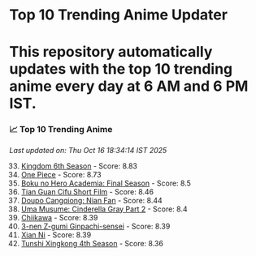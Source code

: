 # Top 10 Trending Anime Updater
# This repository automatically updates with the top 10 trending anime every day at 6 AM and 6 PM IST.

<!-- ANIME_LIST_START -->
### 📈 Top 10 Trending Anime

*Last updated on: Thu Oct 16 18:34:14 IST 2025*

33. [Kingdom 6th Season](https://myanimelist.net/anime/61517) - Score: 8.83
54. [One Piece](https://myanimelist.net/anime/21) - Score: 8.73
150. [Boku no Hero Academia: Final Season](https://myanimelist.net/anime/60098) - Score: 8.5
174. [Tian Guan Cifu Short Film](https://myanimelist.net/anime/60988) - Score: 8.46
187. [Doupo Cangqiong: Nian Fan](https://myanimelist.net/anime/51039) - Score: 8.44
214. [Uma Musume: Cinderella Gray Part 2](https://myanimelist.net/anime/61930) - Score: 8.4
218. [Chiikawa](https://myanimelist.net/anime/50250) - Score: 8.39
217. [3-nen Z-gumi Ginpachi-sensei](https://myanimelist.net/anime/54757) - Score: 8.39
216. [Xian Ni](https://myanimelist.net/anime/55809) - Score: 8.39
245. [Tunshi Xingkong 4th Season](https://myanimelist.net/anime/56524) - Score: 8.36

<!-- ANIME_LIST_END -->
